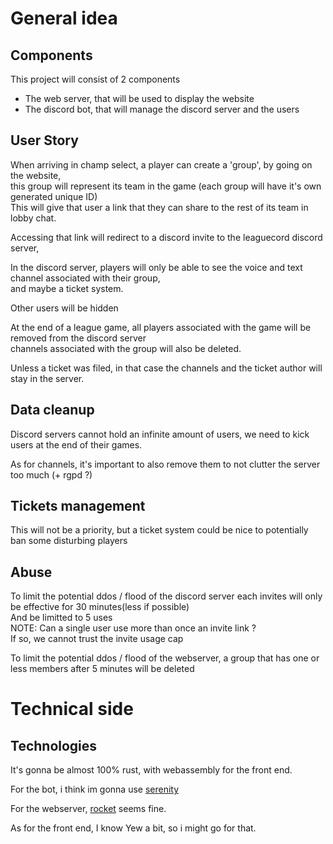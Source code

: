 # General idea

## Components

This project will consist of 2 components 
- The web server, that will be used to display the website
- The discord bot, that will manage the discord server and the users


## User Story

When arriving in champ select, a player can create a 'group', by going on the website,  
this group will represent its team in the game (each group will have it's own generated unique ID)  
This will give that user a link that they can share to the rest of its team in lobby chat.  

Accessing that link will redirect to a discord invite to the leaguecord discord server,  

In the discord server, players will only be able to see the voice and text channel associated with their group,  
and maybe a ticket system.  

Other users will be hidden  

At the end of a league game, all players associated with the game will be removed from the discord server  
channels associated with the group will also be deleted.  

Unless a ticket was filed, in that case the channels and the ticket author will stay in the server.  


## Data cleanup

Discord servers cannot hold an infinite amount of users, we need to kick users at the end of their games.  

As for channels, it's important to also remove them to not clutter the server too much (+ rgpd ?)  


## Tickets management

This will not be a priority, but a ticket system could be nice to potentially ban some disturbing players  


## Abuse

To limit the potential ddos / flood of the discord server each invites will only be effective for 30 minutes(less if possible)  
And be limitted to 5 uses  
NOTE: Can a single user use more than once an invite link ?  
    If so, we cannot trust the invite usage cap  

To limit the potential ddos / flood of the webserver, a group that has one or less members after 5 minutes will be deleted  


# Technical side

## Technologies

It's gonna be almost 100% rust, with webassembly for the front end.  

For the bot, i think im gonna use [serenity](https://docs.rs/serenity)  

For the webserver, [rocket](https://docs.rs/rocket) seems fine.   

As for the front end, I know Yew a bit, so i might go for that.  

